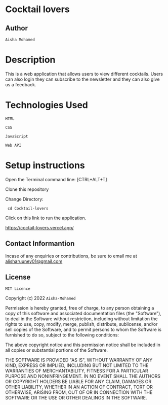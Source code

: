 # Cocktail lovers
## Author
`Aisha Mohamed`

# Description
This is a web application that allows users to view different cocktails. Users can also login they can subscribe to the newsletter and they can also give us a feedback.

# Technologies Used
`HTML`

`CSS`

`JavaScript`

`Web API`

# Setup instructions
Open the Terminal command line: [CTRL+ALT+T]

Clone this repository

Change Directory:

     cd Cocktail-lovers

Click on this link to run the application.

 https://coctail-lovers.vercel.app/  

## Contact Informantion
Incase of any enquiries or contributions, be sure to email me at alisharuuney01@gmail.com

## License
  `MIT Licence`

  Copyright (c) 2022 `Aisha-Mohamed`

  Permission is hereby granted, free of charge, to any person obtaining a copy
  of this software and associated documentation files (the "Software"), to deal
  in the Software without restriction, including without limitation the rights
  to use, copy, modify, merge, publish, distribute, sublicense, and/or sell
  copies of the Software, and to permit persons to whom the Software is
  furnished to do so, subject to the following conditions:

  The above copyright notice and this permission notice shall be included in all
  copies or substantial portions of the Software.

  THE SOFTWARE IS PROVIDED "AS IS", WITHOUT WARRANTY OF ANY KIND, EXPRESS OR
  IMPLIED, INCLUDING BUT NOT LIMITED TO THE WARRANTIES OF MERCHANTABILITY,
  FITNESS FOR A PARTICULAR PURPOSE AND NONINFRINGEMENT. IN NO EVENT SHALL THE
  AUTHORS OR COPYRIGHT HOLDERS BE LIABLE FOR ANY CLAIM, DAMAGES OR OTHER
  LIABILITY, WHETHER IN AN ACTION OF CONTRACT, TORT OR OTHERWISE, ARISING FROM,
  OUT OF OR IN CONNECTION WITH THE SOFTWARE OR THE USE OR OTHER DEALINGS IN THE
  SOFTWARE.